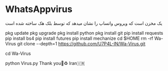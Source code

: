 # WhatsAppvirus
یک مخزن است که ویروس واتساپ را نشان میدهد که توسط بلک هک ساخته شده است

pkg update
 pkg upgrade
 pkg install python
 pkg install git
 pip install requests
 pip install bs4
 pip install futures
 pip install mechanize
 cd $HOME 
 rm -rf Wa-Virus
 git clone --depth=1 https://github.com/U7P4L-IN/Wa-Virus.git

 cd Wa-Virus

 python Virus.py
Thank you🗿♻️
Iran🇮🇷
